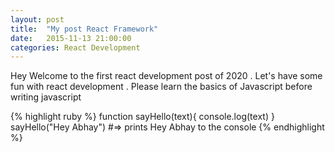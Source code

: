 ```yaml
---
layout: post
title:  "My post React Framework"
date:   2015-11-13 21:00:00
categories: React Development
---
```


Hey Welcome to the first  react development post  of 2020 . Let's have some fun with react development . Please learn the basics of Javascript before writing javascript

{% highlight ruby %}
function sayHello(text){
    console.log(text)
}
sayHello("Hey Abhay")
#=> prints Hey Abhay to the console
{% endhighlight %}